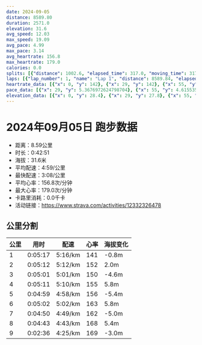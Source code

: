 ```yaml
---
date: 2024-09-05
distance: 8589.80
duration: 2571.0
elevation: 31.6
avg_speed: 12.03
max_speed: 19.09
avg_pace: 4.99
max_pace: 3.14
avg_heartrate: 156.8
max_heartrate: 179.0
calories: 0.0
splits: [{"distance": 1002.6, "elapsed_time": 317.0, "moving_time": 317.0, "average_speed": 3.16, "pace": 5.274272151898733, "average_heartrate": 141.5335463258786, "elevation_difference": -0.8, "split_number": 1}, {"distance": 999.5, "elapsed_time": 312.0, "moving_time": 312.0, "average_speed": 3.2, "pace": 5.208343749999999, "average_heartrate": 152.97096774193548, "elevation_difference": 2.0, "split_number": 2}, {"distance": 998.3, "elapsed_time": 301.0, "moving_time": 301.0, "average_speed": 3.32, "pace": 5.020090361445783, "average_heartrate": 150.0299003322259, "elevation_difference": -4.6, "split_number": 3}, {"distance": 1000.3, "elapsed_time": 311.0, "moving_time": 311.0, "average_speed": 3.22, "pace": 5.175993788819875, "average_heartrate": 155.2475884244373, "elevation_difference": 5.8, "split_number": 4}, {"distance": 1000.4, "elapsed_time": 299.0, "moving_time": 299.0, "average_speed": 3.35, "pace": 4.975134328358209, "average_heartrate": 156.08361204013377, "elevation_difference": -5.4, "split_number": 5}, {"distance": 999.8, "elapsed_time": 302.0, "moving_time": 302.0, "average_speed": 3.31, "pace": 5.035256797583081, "average_heartrate": 163.21523178807948, "elevation_difference": 5.8, "split_number": 6}, {"distance": 1000.2, "elapsed_time": 290.0, "moving_time": 290.0, "average_speed": 3.45, "pace": 4.830927536231884, "average_heartrate": 162.58965517241379, "elevation_difference": -5.0, "split_number": 7}, {"distance": 1000.1, "elapsed_time": 283.0, "moving_time": 283.0, "average_speed": 3.53, "pace": 4.721444759206799, "average_heartrate": 168.19434628975264, "elevation_difference": 5.4, "split_number": 8}, {"distance": 588.6, "elapsed_time": 160.0, "moving_time": 156.0, "average_speed": 3.77, "pace": 4.420875331564987, "average_heartrate": 169.28205128205127, "elevation_difference": -3.0, "split_number": 9}]
laps: [{"lap_number": 1, "name": "Lap 1", "distance": 8589.84, "elapsed_time": 2574.0, "moving_time": 2574.0, "average_speed": 3.34, "pace": 4.9900299401197605, "average_heartrate": 157.04, "max_heartrate": 178, "start_date": "2024-09-05 19:54:53+00:00", "elevation_difference": 31.6}]
heartrate_data: [{"x": 0, "y": 142}, {"x": 29, "y": 142}, {"x": 55, "y": 142}, {"x": 81, "y": 138}, {"x": 108, "y": 139}, {"x": 136, "y": 139}, {"x": 163, "y": 140}, {"x": 189, "y": 140}, {"x": 217, "y": 142}, {"x": 245, "y": 137}, {"x": 272, "y": 147}, {"x": 298, "y": 149}, {"x": 326, "y": 155}, {"x": 352, "y": 145}, {"x": 379, "y": 152}, {"x": 405, "y": 155}, {"x": 432, "y": 156}, {"x": 459, "y": 157}, {"x": 486, "y": 159}, {"x": 512, "y": 153}, {"x": 537, "y": 155}, {"x": 564, "y": 152}, {"x": 592, "y": 147}, {"x": 619, "y": 147}, {"x": 647, "y": 146}, {"x": 672, "y": 152}, {"x": 697, "y": 151}, {"x": 722, "y": 149}, {"x": 748, "y": 150}, {"x": 775, "y": 150}, {"x": 801, "y": 149}, {"x": 827, "y": 150}, {"x": 853, "y": 153}, {"x": 880, "y": 153}, {"x": 906, "y": 149}, {"x": 933, "y": 149}, {"x": 961, "y": 152}, {"x": 989, "y": 151}, {"x": 1015, "y": 153}, {"x": 1042, "y": 158}, {"x": 1068, "y": 159}, {"x": 1095, "y": 159}, {"x": 1122, "y": 159}, {"x": 1151, "y": 158}, {"x": 1176, "y": 152}, {"x": 1201, "y": 155}, {"x": 1227, "y": 153}, {"x": 1254, "y": 154}, {"x": 1279, "y": 156}, {"x": 1304, "y": 158}, {"x": 1330, "y": 156}, {"x": 1355, "y": 154}, {"x": 1380, "y": 154}, {"x": 1406, "y": 152}, {"x": 1431, "y": 157}, {"x": 1456, "y": 159}, {"x": 1482, "y": 155}, {"x": 1509, "y": 159}, {"x": 1536, "y": 159}, {"x": 1562, "y": 162}, {"x": 1590, "y": 157}, {"x": 1617, "y": 161}, {"x": 1643, "y": 163}, {"x": 1668, "y": 163}, {"x": 1694, "y": 165}, {"x": 1720, "y": 163}, {"x": 1746, "y": 164}, {"x": 1773, "y": 167}, {"x": 1799, "y": 166}, {"x": 1823, "y": 169}, {"x": 1848, "y": 167}, {"x": 1873, "y": 161}, {"x": 1897, "y": 164}, {"x": 1922, "y": 165}, {"x": 1947, "y": 164}, {"x": 1971, "y": 164}, {"x": 1997, "y": 160}, {"x": 2020, "y": 163}, {"x": 2045, "y": 164}, {"x": 2070, "y": 163}, {"x": 2095, "y": 160}, {"x": 2121, "y": 160}, {"x": 2147, "y": 159}, {"x": 2174, "y": 159}, {"x": 2199, "y": 163}, {"x": 2223, "y": 164}, {"x": 2248, "y": 169}, {"x": 2268, "y": 169}, {"x": 2286, "y": 174}, {"x": 2310, "y": 178}, {"x": 2337, "y": 172}, {"x": 2363, "y": 169}, {"x": 2389, "y": 173}, {"x": 2414, "y": 171}, {"x": 2435, "y": 173}, {"x": 2457, "y": 172}, {"x": 2480, "y": 170}, {"x": 2503, "y": 171}, {"x": 2526, "y": 164}, {"x": 2551, "y": 166}]
pace_data: [{"x": 29, "y": 5.3676972624798704}, {"x": 55, "y": 4.615535862641927}, {"x": 81, "y": 5.012541353383458}, {"x": 108, "y": 5.493309162821358}, {"x": 136, "y": 5.38678086619263}, {"x": 163, "y": 5.123486012911158}, {"x": 189, "y": 4.894772393538913}, {"x": 217, "y": 5.451979064442264}, {"x": 245, "y": 5.619251517194875}, {"x": 272, "y": 4.262583120204603}, {"x": 298, "y": 5.084411226357535}, {"x": 326, "y": 4.710768795929904}, {"x": 352, "y": 5.526094164456233}, {"x": 379, "y": 5.323123602682849}, {"x": 405, "y": 5.542633854339873}, {"x": 432, "y": 5.400745301360985}, {"x": 459, "y": 5.493309162821358}, {"x": 486, "y": 5.701915839890523}, {"x": 512, "y": 4.667236068328199}, {"x": 537, "y": 5.070489808335869}, {"x": 564, "y": 6.717734784361144}, {"x": 592, "y": 5.236160854539742}, {"x": 619, "y": 5.132953495534339}, {"x": 647, "y": 4.9280603193376695}, {"x": 672, "y": 4.899088771310993}, {"x": 697, "y": 4.783783008036739}, {"x": 722, "y": 5.008022836538461}, {"x": 748, "y": 4.935356825584838}, {"x": 775, "y": 5.032216183574879}, {"x": 801, "y": 6.221239268383725}, {"x": 827, "y": 4.53886165577342}, {"x": 853, "y": 4.929517894114167}, {"x": 880, "y": 5.421828236824983}, {"x": 906, "y": 4.392909857670005}, {"x": 933, "y": 4.818357906909511}, {"x": 961, "y": 6.096086320409656}, {"x": 989, "y": 5.020090361445783}, {"x": 1015, "y": 4.933895796329188}, {"x": 1042, "y": 5.4147823261858345}, {"x": 1068, "y": 5.242749292230261}, {"x": 1095, "y": 5.889293286219081}, {"x": 1122, "y": 5.509652892561983}, {"x": 1151, "y": 5.409509899383317}, {"x": 1176, "y": 4.733513206475433}, {"x": 1201, "y": 4.461108137044968}, {"x": 1227, "y": 5.35218368657675}, {"x": 1254, "y": 6.325123339658444}, {"x": 1279, "y": 4.847789412449098}, {"x": 1304, "y": 4.664623565631122}, {"x": 1330, "y": 5.475262812089356}, {"x": 1355, "y": 4.369874147876245}, {"x": 1380, "y": 4.650306919642857}, {"x": 1406, "y": 4.781038439472174}, {"x": 1431, "y": 5.807212543554006}, {"x": 1456, "y": 4.748347578347579}, {"x": 1482, "y": 4.431454400425419}, {"x": 1509, "y": 5.632544778641432}, {"x": 1536, "y": 4.796172661870503}, {"x": 1562, "y": 5.50056105610561}, {"x": 1590, "y": 4.88902904077442}, {"x": 1617, "y": 5.120337941628264}, {"x": 1643, "y": 5.236160854539742}, {"x": 1668, "y": 5.611683501683501}, {"x": 1694, "y": 5.161567048621864}, {"x": 1720, "y": 4.961804108365585}, {"x": 1746, "y": 5.118765356265357}, {"x": 1773, "y": 5.468077427821521}, {"x": 1799, "y": 5.129793782702369}, {"x": 1823, "y": 4.842155723416617}, {"x": 1848, "y": 5.06278857837181}, {"x": 1873, "y": 4.759194745859509}, {"x": 1897, "y": 4.498434547908231}, {"x": 1922, "y": 5.451979064442264}, {"x": 1947, "y": 4.724121315192743}, {"x": 1971, "y": 4.585061898211829}, {"x": 1997, "y": 5.047456087219866}, {"x": 2020, "y": 5.092178429575313}, {"x": 2045, "y": 5.032216183574879}, {"x": 2070, "y": 4.439717634523175}, {"x": 2095, "y": 5.136117103235747}, {"x": 2121, "y": 4.383666491320358}, {"x": 2147, "y": 4.168759379689845}, {"x": 2174, "y": 4.783783008036739}, {"x": 2199, "y": 5.831595521343596}, {"x": 2223, "y": 4.232275266632808}, {"x": 2248, "y": 4.733513206475433}, {"x": 2268, "y": 3.667847711267606}, {"x": 2286, "y": 3.4449565936337327}, {"x": 2310, "y": 4.641241993873572}, {"x": 2337, "y": 5.128215384615384}, {"x": 2363, "y": 4.434992017030335}, {"x": 2389, "y": 5.480664255179217}, {"x": 2414, "y": 4.724121315192743}, {"x": 2435, "y": 4.24521141110545}, {"x": 2457, "y": 4.445638837023206}, {"x": 2480, "y": 4.344812304483837}, {"x": 2503, "y": 4.24521141110545}, {"x": 2526, "y": 4.4947950377562025}, {"x": 2551, "y": 4.768726752503576}]
elevation_data: [{"x": 0, "y": 28.4}, {"x": 29, "y": 27.8}, {"x": 55, "y": 27.6}, {"x": 81, "y": 27.4}, {"x": 108, "y": 27.2}, {"x": 136, "y": 26.8}, {"x": 163, "y": 26.2}, {"x": 189, "y": 25.6}, {"x": 217, "y": 25.2}, {"x": 245, "y": 25.2}, {"x": 272, "y": 25.6}, {"x": 298, "y": 26.8}, {"x": 326, "y": 28.0}, {"x": 352, "y": 29.4}, {"x": 379, "y": 30.6}, {"x": 405, "y": 31.6}, {"x": 432, "y": 32.0}, {"x": 459, "y": 32.8}, {"x": 486, "y": 32.0}, {"x": 512, "y": 31.8}, {"x": 537, "y": 31.4}, {"x": 564, "y": 31.2}, {"x": 592, "y": 30.8}, {"x": 619, "y": 30.0}, {"x": 647, "y": 29.4}, {"x": 672, "y": 29.2}, {"x": 697, "y": 28.2}, {"x": 722, "y": 27.4}, {"x": 748, "y": 27.4}, {"x": 775, "y": 27.2}, {"x": 801, "y": 27.2}, {"x": 827, "y": 26.6}, {"x": 853, "y": 25.8}, {"x": 880, "y": 25.4}, {"x": 906, "y": 24.2}, {"x": 933, "y": 25.2}, {"x": 961, "y": 26.4}, {"x": 989, "y": 27.6}, {"x": 1015, "y": 29.0}, {"x": 1042, "y": 30.2}, {"x": 1068, "y": 31.0}, {"x": 1095, "y": 32.0}, {"x": 1122, "y": 33.0}, {"x": 1151, "y": 31.8}, {"x": 1176, "y": 31.4}, {"x": 1201, "y": 31.2}, {"x": 1227, "y": 30.6}, {"x": 1254, "y": 31.0}, {"x": 1279, "y": 30.8}, {"x": 1304, "y": 29.8}, {"x": 1330, "y": 29.2}, {"x": 1355, "y": 28.0}, {"x": 1380, "y": 27.6}, {"x": 1406, "y": 27.6}, {"x": 1431, "y": 27.6}, {"x": 1456, "y": 27.0}, {"x": 1482, "y": 25.8}, {"x": 1509, "y": 25.8}, {"x": 1536, "y": 25.4}, {"x": 1562, "y": 24.8}, {"x": 1590, "y": 25.2}, {"x": 1617, "y": 26.2}, {"x": 1643, "y": 27.4}, {"x": 1668, "y": 29.0}, {"x": 1694, "y": 30.4}, {"x": 1720, "y": 31.2}, {"x": 1746, "y": 32.0}, {"x": 1773, "y": 32.6}, {"x": 1799, "y": 31.8}, {"x": 1823, "y": 31.4}, {"x": 1848, "y": 31.0}, {"x": 1873, "y": 31.0}, {"x": 1897, "y": 31.2}, {"x": 1922, "y": 30.4}, {"x": 1947, "y": 29.2}, {"x": 1971, "y": 28.6}, {"x": 1997, "y": 27.6}, {"x": 2020, "y": 27.4}, {"x": 2045, "y": 27.6}, {"x": 2070, "y": 27.4}, {"x": 2095, "y": 27.0}, {"x": 2121, "y": 26.4}, {"x": 2147, "y": 26.0}, {"x": 2174, "y": 26.6}, {"x": 2199, "y": 25.4}, {"x": 2223, "y": 25.4}, {"x": 2248, "y": 26.6}, {"x": 2268, "y": 27.8}, {"x": 2286, "y": 29.2}, {"x": 2310, "y": 30.6}, {"x": 2337, "y": 31.2}, {"x": 2363, "y": 31.8}, {"x": 2389, "y": 32.4}, {"x": 2414, "y": 31.6}, {"x": 2435, "y": 31.4}, {"x": 2457, "y": 31.2}, {"x": 2480, "y": 31.0}, {"x": 2503, "y": 30.8}, {"x": 2526, "y": 30.0}, {"x": 2551, "y": 28.8}]
---
```


# 2024年09月05日 跑步数据

- 距离：8.59公里
- 时长：0:42:51
- 海拔：31.6米
- 平均配速：4:59/公里
- 最快配速：3:08/公里
- 平均心率：156.8次/分钟
- 最大心率：179.0次/分钟
- 卡路里消耗：0.0千卡
- 活动链接：https://www.strava.com/activities/12332326478

## 公里分割

| 公里 | 用时 | 配速 | 心率 | 海拔变化 |
|------|------|------|------|------|
| 1 | 0:05:17 | 5:16/km | 141 | -0.8m |
| 2 | 0:05:12 | 5:12/km | 152 | 2.0m |
| 3 | 0:05:01 | 5:01/km | 150 | -4.6m |
| 4 | 0:05:11 | 5:10/km | 155 | 5.8m |
| 5 | 0:04:59 | 4:58/km | 156 | -5.4m |
| 6 | 0:05:02 | 5:02/km | 163 | 5.8m |
| 7 | 0:04:50 | 4:49/km | 162 | -5.0m |
| 8 | 0:04:43 | 4:43/km | 168 | 5.4m |
| 9 | 0:02:36 | 4:25/km | 169 | -3.0m |

